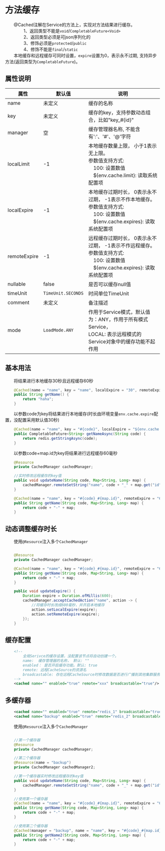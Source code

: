 # 方法缓存
&emsp;&emsp;@Cached注解在Service的方法上，实现对方法结果进行缓存。      
&emsp;&emsp;&emsp;&emsp; 1、返回类型不能是```void```/```CompletableFuture<Void>```<br>
&emsp;&emsp;&emsp;&emsp; 2、返回类型必须是可json序列化的  <br>
&emsp;&emsp;&emsp;&emsp; 3、修饰必须是```protected```/```public```  <br>
&emsp;&emsp;&emsp;&emsp; 4、修饰不能是```final```/```static```  <br>
&emsp;&emsp;本地缓存和远程缓存可同时设置，```expire```设置为0，表示永不过期, 支持异步方法(返回类型为```CompletableFuture```)。

## 属性说明
|属性|默认值|说明|
| --- | --- | --- |
|name|未定义|缓存的名称|
|key|未定义|缓存的key，支持参数动态组合，比如"key_#{id}"|
|manager|空|缓存管理器名称, 不能含有':'、'#'、'@'字符|
|localLimit|-1|本地缓存数量上限， 小于1表示无上限。 <br> 参数值支持方式:<br> &emsp;100: 设置数值 <br> &emsp;${env.cache.limit}: 读取系统配置项  |
|localExpire|-1|本地缓存过期时长， 0表示永不过期， -1表示不作本地缓存。 <br> 参数值支持方式:<br> &emsp;100: 设置数值 <br> &emsp;${env.cache.expires}: 读取系统配置项  |
|remoteExpire|-1|远程缓存过期时长， 0表示永不过期， -1表示不作远程缓存。 <br> 参数值支持方式:<br> &emsp;100: 设置数值 <br> &emsp;${env.cache.expires}: 读取系统配置项  |
|nullable|false|是否可以缓存null值|
|timeUnit|```TimeUnit.SECONDS```|时间单位TimeUnit|
|comment|未定义|备注描述|
|mode|```LoadMode.ANY```|作用于Service模式，默认值为：ANY，作用于所有模式Service，<br> LOCAL: 表示远程模式的Service对象中的缓存功能不起作用|

## 基本用法
&emsp;&emsp;将结果进行本地缓存30秒且远程缓存60秒
```java
    @Cached(name = "name", key = "name", localExpire = "30", remoteExpire = "60")
    public String getName() {
        return "haha";
    }
```

&emsp;&emsp;以参数code为key将结果进行本地缓存(时长由环境变量```env.cache.expire```配置，没配置采用默认值30秒)
```java
    @Cached(name = "name", key = "#{code}", localExpire = "${env.cache.expire:30}")
    public CompletableFuture<String> getNameAsync(String code) {
        return redis.getStringAsync(code);
    }
```

&emsp;&emsp;以参数code+map.id为key将结果进行远程缓存60毫秒
```java
    @Resource
    private CachedManager cachedManager;

    //实时修改远程缓存的key值
    public void updateName(String code, Map<String, Long> map) {
        cachedManager.remoteSetString("name", code + "_" + map.get("id"), code + "-" + map, Duration.ofMillis(60));
    }

    @Cached(name = "name", key = "#{code}_#{map.id}", remoteExpire = "60", timeUnit = TimeUnit.MILLISECONDS)
    public String getName(String code, Map<String, Long> map) {
        return code + "-" + map;
    }
```

## 动态调整缓存时长
&emsp;&emsp;使用```@Resource```注入多个```CachedManager```
```java

    @Resource
    private CachedManager cachedManager;

    @Cached(name = "name", key = "#{code}_#{map.id}", remoteExpire = "60", timeUnit = TimeUnit.MILLISECONDS)
    public String getName(String code, Map<String, Long> map) {
        return code + "-" + map;
    }

    public void updateExpire() {
        Duration expire = Duration.ofMillis(600);
        cachedManager.acceptCachedAction("name", action -> {
            //将缓存时长改成600毫秒，并开启本地缓存
            action.setLocalExpire(expire);
            action.setRemoteExpire(expire);
        });
    }
```

## 缓存配置
```xml
    <!--
        全局Serivce的缓存设置，没配置该节点将自动创建一个。
        name:  缓存管理器的名称， 默认: ""
        enabled： 是否开启缓存功能。默认: true
        remote: 远程CacheSource的资源名
        broadcastable: 存在远程CacheSource时修改数据是否进行广播到其他集群服务中。默认: true
    -->
    <cached name="" enabled="true" remote="xxx" broadcastable="true"/>
```

## 多缓存器
```xml
    <cached name="" enabled="true" remote="redis_1" broadcastable="true"/>
    <cached name="backup" enabled="true" remote="redis_2" broadcastable="true"/>
```

&emsp;&emsp;使用```@Resource```注入多个```CachedManager```
```java

    //第一个缓存器
    @Resource
    private CachedManager cachedManager;

    //第二个缓存器
    @Resource(name = "backup")
    private CachedManager cachedManager2;

    //第一个缓存器实时修改远程缓存的key值
    public void updateName(String code, Map<String, Long> map) {
        cachedManager.remoteSetString("name", code + "_" + map.get("id"), code + "-" + map, Duration.ofMillis(60));
    }

    //使用第一个缓存器
    @Cached(name = "name", key = "#{code}_#{map.id}", remoteExpire = "60", timeUnit = TimeUnit.MILLISECONDS)
    public String getName(String code, Map<String, Long> map) {
        return code + "-" + map;
    }

    //使用第二个缓存器
    @Cached(manager = "backup", name = "name", key = "#{code}_#{map.id}_2", remoteExpire = "60", timeUnit = TimeUnit.MILLISECONDS)
    public String getName2(String code, Map<String, Long> map) {
        return code + "-" + map;
    }
```

